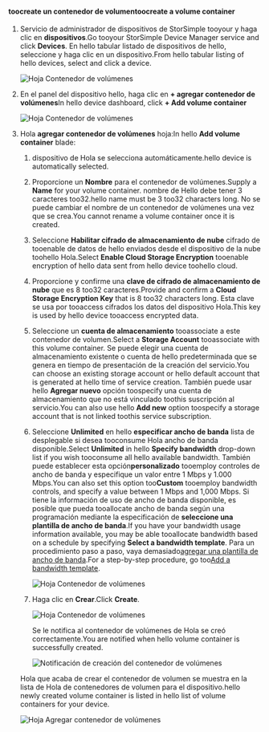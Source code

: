 <!--author=alkohli last changed: 06/22/17-->

#### <a name="toocreate-a-volume-container"></a><span data-ttu-id="bb154-101">toocreate un contenedor de volumen</span><span class="sxs-lookup"><span data-stu-id="bb154-101">toocreate a volume container</span></span>
1. <span data-ttu-id="bb154-102">Servicio de administrador de dispositivos de StorSimple tooyour y haga clic en **dispositivos**.</span><span class="sxs-lookup"><span data-stu-id="bb154-102">Go tooyour StorSimple Device Manager service and click **Devices**.</span></span> <span data-ttu-id="bb154-103">En hello tabular listado de dispositivos de hello, seleccione y haga clic en un dispositivo.</span><span class="sxs-lookup"><span data-stu-id="bb154-103">From hello tabular listing of hello devices, select and click a device.</span></span> 

    ![Hoja Contenedor de volúmenes](./media/storsimple-8000-create-volume-container/createvolumecontainer1.png)

2. <span data-ttu-id="bb154-105">En el panel del dispositivo hello, haga clic en **+ agregar contenedor de volúmenes**</span><span class="sxs-lookup"><span data-stu-id="bb154-105">In hello device dashboard, click **+ Add volume container**</span></span>

    ![Hoja Contenedor de volúmenes](./media/storsimple-8000-create-volume-container/createvolumecontainer2.png)

3. <span data-ttu-id="bb154-107">Hola **agregar contenedor de volúmenes** hoja:</span><span class="sxs-lookup"><span data-stu-id="bb154-107">In hello **Add volume container** blade:</span></span>
   
   1. <span data-ttu-id="bb154-108">dispositivo de Hola se selecciona automáticamente.</span><span class="sxs-lookup"><span data-stu-id="bb154-108">hello device is automatically selected.</span></span>
   2. <span data-ttu-id="bb154-109">Proporcione un **Nombre** para el contenedor de volúmenes.</span><span class="sxs-lookup"><span data-stu-id="bb154-109">Supply a **Name** for your volume container.</span></span> <span data-ttu-id="bb154-110">nombre de Hello debe tener 3 caracteres too32.</span><span class="sxs-lookup"><span data-stu-id="bb154-110">hello name must be 3 too32 characters long.</span></span> <span data-ttu-id="bb154-111">No se puede cambiar el nombre de un contenedor de volúmenes una vez que se crea.</span><span class="sxs-lookup"><span data-stu-id="bb154-111">You cannot rename a volume container once it is created.</span></span>
   3. <span data-ttu-id="bb154-112">Seleccione **Habilitar cifrado de almacenamiento de nube** cifrado de tooenable de datos de hello enviados desde el dispositivo de la nube toohello Hola.</span><span class="sxs-lookup"><span data-stu-id="bb154-112">Select **Enable Cloud Storage Encryption** tooenable encryption of hello data sent from hello device toohello cloud.</span></span>
   4. <span data-ttu-id="bb154-113">Proporcione y confirme una **clave de cifrado de almacenamiento de nube** que es 8 too32 caracteres.</span><span class="sxs-lookup"><span data-stu-id="bb154-113">Provide and confirm a **Cloud Storage Encryption Key** that is 8 too32 characters long.</span></span> <span data-ttu-id="bb154-114">Esta clave se usa por tooaccess cifrados los datos del dispositivo Hola.</span><span class="sxs-lookup"><span data-stu-id="bb154-114">This key is used by hello device tooaccess encrypted data.</span></span>
   5. <span data-ttu-id="bb154-115">Seleccione un **cuenta de almacenamiento** tooassociate a este contenedor de volumen.</span><span class="sxs-lookup"><span data-stu-id="bb154-115">Select a **Storage Account** tooassociate with this volume container.</span></span> <span data-ttu-id="bb154-116">Se puede elegir una cuenta de almacenamiento existente o cuenta de hello predeterminada que se genera en tiempo de presentación de la creación del servicio.</span><span class="sxs-lookup"><span data-stu-id="bb154-116">You can choose an existing storage account or hello default account that is generated at hello time of service creation.</span></span> <span data-ttu-id="bb154-117">También puede usar hello **Agregar nuevo** opción toospecify una cuenta de almacenamiento que no está vinculado toothis suscripción al servicio.</span><span class="sxs-lookup"><span data-stu-id="bb154-117">You can also use hello **Add new** option toospecify a storage account that is not linked toothis service subscription.</span></span>
   6. <span data-ttu-id="bb154-118">Seleccione **Unlimited** en hello **especificar ancho de banda** lista de desplegable si desea tooconsume Hola ancho de banda disponible.</span><span class="sxs-lookup"><span data-stu-id="bb154-118">Select **Unlimited** in hello **Specify bandwidth** drop-down list if you wish tooconsume all hello available bandwidth.</span></span> <span data-ttu-id="bb154-119">También puede establecer esta opción**personalizado** tooemploy controles de ancho de banda y especifique un valor entre 1 Mbps y 1.000 Mbps.</span><span class="sxs-lookup"><span data-stu-id="bb154-119">You can also set this option too**Custom** tooemploy bandwidth controls, and specify a value between 1 Mbps and 1,000 Mbps.</span></span>
      <span data-ttu-id="bb154-120">Si tiene la información de uso de ancho de banda disponible, es posible que pueda tooallocate ancho de banda según una programación mediante la especificación de **seleccione una plantilla de ancho de banda**.</span><span class="sxs-lookup"><span data-stu-id="bb154-120">If you have your bandwidth usage information available, you may be able tooallocate bandwidth based on a schedule by specifying **Select a bandwidth template**.</span></span> <span data-ttu-id="bb154-121">Para un procedimiento paso a paso, vaya demasiado[agregar una plantilla de ancho de banda](../articles/storsimple/storsimple-8000-manage-bandwidth-templates.md#add-a-bandwidth-template).</span><span class="sxs-lookup"><span data-stu-id="bb154-121">For a step-by-step procedure, go too[Add a bandwidth template](../articles/storsimple/storsimple-8000-manage-bandwidth-templates.md#add-a-bandwidth-template).</span></span>

      ![Hoja Contenedor de volúmenes](./media/storsimple-8000-create-volume-container/createvolumecontainer6b.png)
   7. <span data-ttu-id="bb154-123">Haga clic en **Crear**.</span><span class="sxs-lookup"><span data-stu-id="bb154-123">Click **Create**.</span></span>

        ![Hoja Contenedor de volúmenes](./media/storsimple-8000-create-volume-container/createvolumecontainer6.png)
   
       <span data-ttu-id="bb154-125">Se le notifica al contenedor de volúmenes de Hola se creó correctamente.</span><span class="sxs-lookup"><span data-stu-id="bb154-125">You are notified when hello volume container is successfully created.</span></span>

       ![Notificación de creación del contenedor de volúmenes](./media/storsimple-8000-create-volume-container/createvolumecontainer8.png)

   <span data-ttu-id="bb154-127">Hola que acaba de crear el contenedor de volumen se muestra en la lista de Hola de contenedores de volumen para el dispositivo.</span><span class="sxs-lookup"><span data-stu-id="bb154-127">hello newly created volume container is listed in hello list of volume containers for your device.</span></span>

   ![Hoja Agregar contenedor de volúmenes](./media/storsimple-8000-create-volume-container/createvolumecontainer9.png)



